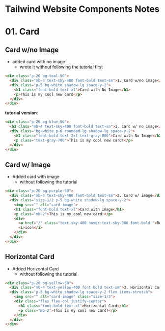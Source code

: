 # Tailwind Website Components Notes

# 01. Card
## Card w/no Image
- added card with no image
  - wrote it without following the tutorial first
``` HTML
<div class="p-20 bg-teal-50">
  <div class="mb-4 text-sky-400 font-bold text-sm">1. Card w/no image</div>
  <div class="p-5 bg-white shadow-lg space-y-2">
    <h1 class="font-bold text-xl">Card with No Image</h1>
    <p>This is my cool new card</p>
  </div>
</div>
```
**tutorial version**:
``` HTML
<div class="p-20 bg-blue-50">
  <h3 class="mb-4 text-sky-400 font-bold text-sm">1. Card w/ no image</h3>
  <div class="bg-white p-6 rounded-lg shadow-lg space-y-2">
    <h2 class="font-bold text-2xl text-gray-800">Card with No Image</h2>
    <p class="text-gray-700">This is my cool new card!</p>
  </div>
</div>
```

## Card w/ Image
- Added card with image
  - without following the tutorial
``` HTML
<div class="p-20 bg-purple-50">
  <div class="mb-4 text-sky-400 font-bold text-sm">2. Card w/ image</div>
  <div class="size-1/2 p-5 bg-white shadow-lg space-y-2">
    <img src="" alt="card-image">
    <h1 class="font-bold text-xl">Card with Image</h1>
    <p class="mb-2">This is my cool new card!</p>
    <div>
      <a href="/" class="text-sky-400 hover:text-sky-300 font-bold ">Read More</a>
      <i>icon</i>
    </div>
  </div>
</div>
``` 

## Horizontal Card
- Added Horizontal Card
  - without following the tutorial
``` HTML
<div class="p-20 bg-yellow-50">
  <div class="mb-4 text-yellow-400 font-bold text-sm">3. Horizontal Card</div>
  <div class="p-5 bg-white shadow-lg space-y-2 flex items-stretch">
    <img src="" alt="card-image" class="size-1/3">
    <div class="flex flex-col justify-center">
      <h1 class="font-bold text-xl">Horizontal Card</h1>
      <p class="mb-2">This is my cool new card!</p>
    </div>
  </div>
</div>
```